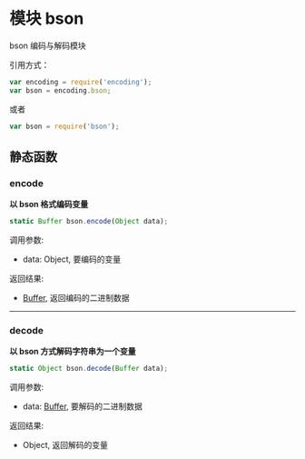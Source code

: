 # 模块 bson
bson 编码与解码模块

引用方式：

```JavaScript
var encoding = require('encoding');
var bson = encoding.bson;
```

或者

```JavaScript
var bson = require('bson');
```

## 静态函数
        
### encode
**以 bson 格式编码变量**

```JavaScript
static Buffer bson.encode(Object data);
```

调用参数:
* data: Object, 要编码的变量

返回结果:
* [Buffer](../../object/ifs/Buffer.md), 返回编码的二进制数据

--------------------------
### decode
**以 bson 方式解码字符串为一个变量**

```JavaScript
static Object bson.decode(Buffer data);
```

调用参数:
* data: [Buffer](../../object/ifs/Buffer.md), 要解码的二进制数据

返回结果:
* Object, 返回解码的变量

